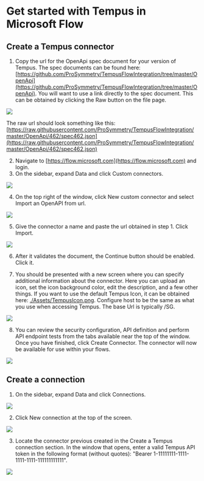 # Get started with Tempus in Microsoft Flow

## Create a Tempus connector

1. Copy the url for the OpenApi spec document for your version of Tempus. The spec documents can be found here: [https://github.com/ProSymmetry/TempusFlowIntegration/tree/master/OpenApi](https://github.com/ProSymmetry/TempusFlowIntegration/tree/master/OpenApi). You will want to use a link directly to the spec document. This can be obtained by clicking the Raw button on the file page.

![](./Assets/GettingStarted/GitHubRawButton.png)

The raw url should look something like this: [https://raw.githubusercontent.com/ProSymmetry/TempusFlowIntegration/master/OpenApi/462/spec462.json](https://raw.githubusercontent.com/ProSymmetry/TempusFlowIntegration/master/OpenApi/462/spec462.json)

2. Navigate to [https://flow.microsoft.com](https://flow.microsoft.com) and login.
3. On the sidebar, expand Data and click Custom connectors.

![](./Assets/GettingStarted/FlowSidebar.png)

4. On the top right of the window, click New custom connector and select Import an OpenAPI from url.

![](./Assets/GettingStarted/FlowImportOpenApiFromUrl.png)

5. Give the connector a name and paste the url obtained in step 1. Click Import.

![](./Assets/GettingStarted/FlowImportScreen.png)

6. After it validates the document, the Continue button should be enabled. Click it.

7. You should be presented with a new screen where you can specify additional information about the connector. Here you can upload an icon, set the icon background color, edit the description, and a few other things. If you want to use the default Tempus Icon, it can be obtained here: [./Assets/TempusIcon.png](./Assets/TempusIcon.png). Configure host to be the same as what you use when accessing Tempus. The base Url is typically /SG.

![](./Assets/GettingStarted/FlowGeneralInformation.png)

8. You can review the security configuration, API definition and perform API endpoint tests from the tabs available near the top of the window. Once you have finished, click Create Connector. The connector will now be available for use within your flows.

![](./Assets/GettingStarted/FlowCreateConnector.png)

## Create a connection

1. On the sidebar, expand Data and click Connections.

![](./Assets/GettingStarted/FlowSidebarConnections.png)

2. Click New connection at the top of the screen.

![](./Assets/GettingStarted/FlowNewConnection.png)

3. Locate the connector previous created in the Create a Tempus connection section. In the window that opens, enter a valid Tempus API token in the following format (without quotes): "Bearer 1-11111111-1111-1111-1111-111111111111".

![](./Assets/GettingStarted/FlowNewConnectionConfiguration.png)
